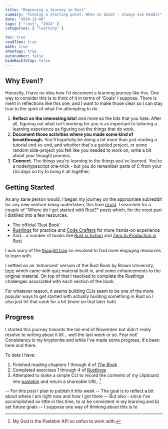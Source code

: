 ```yaml
---
title: "Beginning a Journey in Rust"
summary: "Finding a starting point. When in doubt - always ask Reddit"
date: "2024-12-06"
tags: [ "rust", "2024" ]
categories: [ "learning" ]

toc: true
readTime: true
math: true
showTags: true
autonumber: false
hideBackToTop: false
---
```


## Why Even!?

Honestly, I have no idea how I'd document a learning journey like this. One way to consider this is to think of it in
terms of 'Goals' I suppose. There is merit in reflections like this one, and I want to make those clear so I can stay
true to the spirit of what I'm attempting to do.

1. **Reflect on the interesting bits!** *and* more so the bits that you hate. After all, figuring out what isn't working
   for you is as important to tailoring a learning experience as figuring out the things that do work.
2. **Document those activities where you made some kind of breakthrough.** You'll hopefully be doing a lot more than
   just reading a tutorial end-to-end, and whether that's a guided project, or some random side-project you felt like
   you needed to work on, write a bit about your thought process.
3. **Connect**. The things you're learning to the things you've learned. You're a node/typescript one-trick - but you do
   remember parts of C from your Uni days so try to bring it all together.

## Getting Started

As any sane person would, I began my journey on the appropriate subreddit for any new venture being undertaken, this
time [r/rust](https://www.reddit.com/r/rust/). I searched for a couple of "Where do I get started with Rust?" posts
which, for the most part I distilled into a few resources.

- The official ['Rust Book'](https://doc.rust-lang.org/stable/book/)
- [Rustlings](https://github.com/rust-lang/rustlings) for practice
  and [Code Crafters](https://app.codecrafters.io/tracks/rust) for more hands-on experience
- And... a number of books like [Rust in Action](https://www.manning.com/books/rust-in-action)
  and [Zero to Production in Rust](https://www.zero2prod.com/index.html)

I was wary of the [thought trap](/muse/2024/thought-movement-action/) so resolved to find more engaging resources to
learn with.

I settled on an 'enhanced' version of the Rust Book by Brown University, [here](https://rust-book.cs.brown.edu/) which
came with quiz material built in, and some enhancements to the original material. On top of that I resolved to complete
the Rustlings challenges associated with each section of the book.

For whatever reason, it seems building CLIs seem to be one of the more popular ways to get started with actually
building something in Rust so I also just let that cook for a bit (more on that later hah)

## Progress

I started this journey towards the tail end of November but didn't really resolve to writing about it till... well the
last week or so. Fear not! Consistency is my kryptonite and while I've made some progress, it's been here and there.

To date I have:

1. Finished reading chapters 1 through 4 of [*The Book*](https://rust-book.cs.brown.edu/)
2. Completed exercises 1 through 4 of [Rustlings](https://github.com/rust-lang/rustlings)
3. Attempted to make a simple CLI to record the contents of my clipboard into [pastebin](https://pastebin.com/) and
   return a shareable URL. [^1]

[^1]: My God is the Pastebin API so unfun to work with.

-- For this post I plan to publish it this week
-- The goal is to reflect a bit about where I am right now and how I got there
-- But also - since I've accomplished so little in this time, to a) be consistent in my learning and b) set future goals
-- I suppose one way of thinking about this is to 
